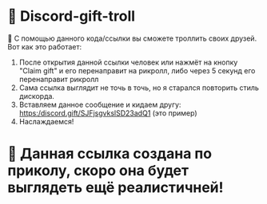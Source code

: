 # 🧨 Discord-gift-troll 
🎃 С помощью данного кода/ссылки вы сможете троллить своих друзей. Вот как это работает:
1. После открытия данной ссылки человек или нажмёт на кнопку "Claim gift" и его перенаправит на рикролл, либо через 5 секунд его перенаправит рикролл
2. Сама ссылка выглядит не точь в точь, но я старался повторить стиль дискорда.
3. Вставляем данное сообщение и кидаем другу: [https:/discоrd.gift/SJFjsgvkslSD23adQ1](https://discordgiftforfriend.netlify.app/) (это пример) 
4. Наслаждаемся!

# 📣 Данная ссылка создана по приколу, скоро она будет выглядеть ещё реалистичней!
